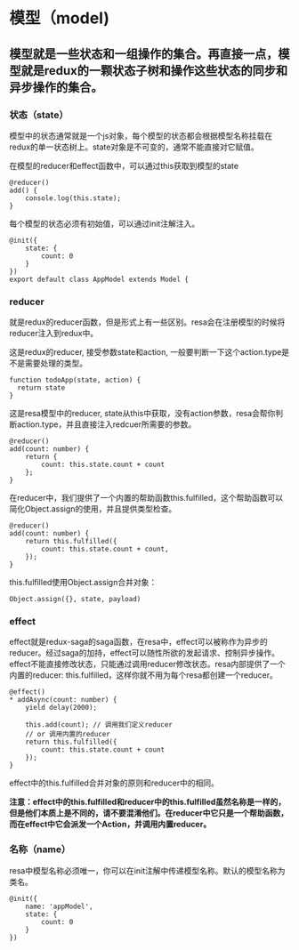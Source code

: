 # 模型（model)

## 模型就是一些状态和一组操作的集合。再直接一点，模型就是redux的一颗状态子树和操作这些状态的同步和异步操作的集合。

### 状态（state）
模型中的状态通常就是一个js对象，每个模型的状态都会根据模型名称挂载在redux的单一状态树上。state对象是不可变的，通常不能直接对它赋值。

在模型的reducer和effect函数中，可以通过this获取到模型的state
```
@reducer()
add() {
    console.log(this.state);
}
```

每个模型的状态必须有初始值，可以通过init注解注入。
```
@init({
    state: {
        count: 0
    }
})
export default class AppModel extends Model {

```

### reducer
就是redux的reducer函数，但是形式上有一些区别。resa会在注册模型的时候将reducer注入到redux中。

这是redux的reducer, 接受参数state和action, 一般要判断一下这个action.type是不是需要处理的类型。
```
function todoApp(state, action) {
  return state
}
```
这是resa模型中的reducer, state从this中获取，没有action参数，resa会帮你判断action.type，并且直接注入redcuer所需要的参数。
```
@reducer()
add(count: number) {
    return {
        count: this.state.count + count
    };
}
```
在reducer中，我们提供了一个内置的帮助函数this.fulfilled，这个帮助函数可以简化Object.assign的使用，并且提供类型检查。
```
@reducer()
add(count: number) {
    return this.fulfilled({
        count: this.state.count + count,
    });
}
```
this.fulfilled使用Object.assign合并对象：
```
Object.assign({}, state, payload)
```

### effect
effect就是redux-saga的saga函数，在resa中，effect可以被称作为异步的reducer。经过saga的加持，effect可以随性所欲的发起请求、控制异步操作。effect不能直接修改状态，只能通过调用reducer修改状态。resa内部提供了一个内置的reducer: this.fulfilled，这样你就不用为每个resa都创建一个reducer。
```
@effect()
* addAsync(count: number) {
    yield delay(2000);

    this.add(count); // 调用我们定义reducer
    // or 调用内置的reducer
    return this.fulfilled({
        count: this.state.count + count
    });
}
```
effect中的this.fulfilled合并对象的原则和reducer中的相同。

**注意：effect中的this.fulfilled和reducer中的this.fulfilled虽然名称是一样的，但是他们本质上是不同的，请不要混淆他们。在reducer中它只是一个帮助函数，而在effect中它会派发一个Action，并调用内置reducer。**

### 名称（name）
resa中模型名称必须唯一，你可以在init注解中传递模型名称。默认的模型名称为类名。
```
@init({
    name: 'appModel',
    state: {
        count: 0
    }
})
```


